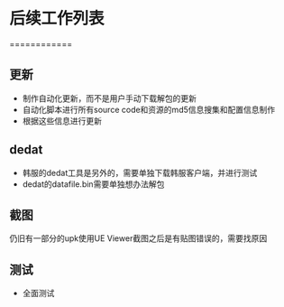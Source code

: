 # 后续工作列表
============

## 更新
* 制作自动化更新，而不是用户手动下载解包的更新
* 自动化脚本进行所有source code和资源的md5信息搜集和配置信息制作
* 根据这些信息进行更新

## dedat
* 韩服的dedat工具是另外的，需要单独下载韩服客户端，并进行测试
* dedat的datafile.bin需要单独想办法解包

## 截图
仍旧有一部分的upk使用UE Viewer截图之后是有贴图错误的，需要找原因

## 测试
* 全面测试
